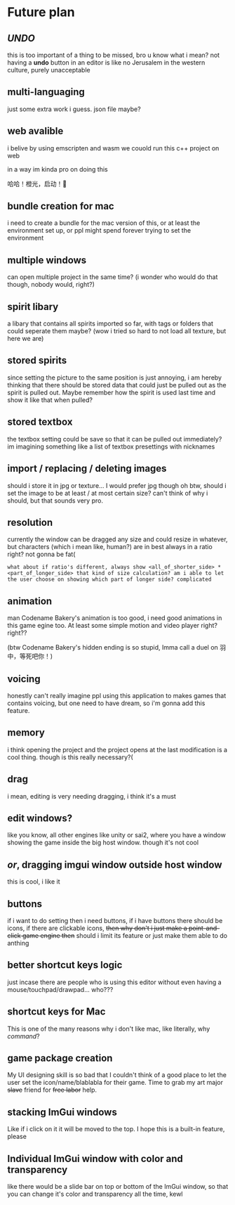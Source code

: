 # Future plan


## ***UNDO***
this is too important of a thing to be missed, bro u know what i mean? not having a **undo** button in an editor is like no Jerusalem in the western culture, purely unacceptable

## multi-languaging
just some extra work i guess. json file maybe?

## web avalible
i belive by using emscripten and wasm we couold run this c++ project on web

in a way im kinda pro on doing this

哈哈！橙光，启动！🍊

## bundle creation for mac
i need to create a bundle for the mac version of this, or at least the environment set up, or ppl might spend forever trying to set the environment

## multiple windows
can open multiple project in the same time? (i wonder who would do that though, nobody would, right?)

## spirit libary
a libary that contains all spirits imported so far, with tags or folders that could seperate them maybe?
(wow i tried so hard to not load all texture, but here we are)

## stored spirits
since setting the picture to the same position is just annoying, i am hereby thinking that there should be stored data that could just be pulled out as the spirit is pulled out. Maybe remember how the spirit is used last time and show it like that when pulled?

## stored textbox
the textbox setting could be save so that it can be pulled out immediately? im imagining something like a list of textbox presettings with nicknames

## import / replacing / deleting images
should i store it in jpg or texture... I would prefer jpg though
oh btw, should i set the image to be at least / at most certain size? can't think of why i should, but that sounds very pro.

## resolution
currently the window can be dragged any size and could resize in whatever, but characters (which i mean like, human?) are in best always in a ratio right? not gonna be fat(

    what about if ratio's different, always show <all_of_shorter_side> * <part_of_longer_side> that kind of size calculation? am i able to let the user choose on showing which part of longer side? complicated

## animation
man Codename Bakery's animation is too good, i need good animations in this game egine too. At least some simple motion and video player right? right??

(btw Codename Bakery's hidden ending is so stupid, Imma call a duel on 羽中，等死吧你！)

## voicing
honestly can't really imagine ppl using this application to makes games that contains voicing, but one need to have dream, so i'm gonna add this feature.

## memory
i think opening the project and the project opens at the last modification is a cool thing. though is this really necessary?(

## drag
i mean, editing is very needing dragging, i think it's a must

## edit windows?
like you know, all other engines like unity or sai2, where you have a window showing the game inside the big host window. though it's not cool

## *or*, dragging imgui window outside host window
this is cool, i like it

## buttons
if i want to do setting then i need buttons, if i have buttons there should be icons, if there are clickable icons, ~~then why don't i just make a point-and-click game engine then~~ should i limit its feature or just make them able to do anthing

## better shortcut keys logic
just incase there are people who is using this editor without even having a mouse/touchpad/drawpad... who???

## shortcut keys for Mac
This is one of the many reasons why i don't like mac, like literally, why *command*?

## game package creation
My UI designing skill is so bad that I couldn't think of a good place to let the user set the icon/name/blablabla for their game. Time to grab my art major ~~slave~~ friend for ~~free labor~~ help.

## stacking ImGui windows
Like if i click on it it will be moved to the top. I hope this is a built-in feature, please

## Individual ImGui window with color and transparency
like there would be a slide bar on top or bottom of the ImGui window, so that you can change it's color and transparency all the time, kewl